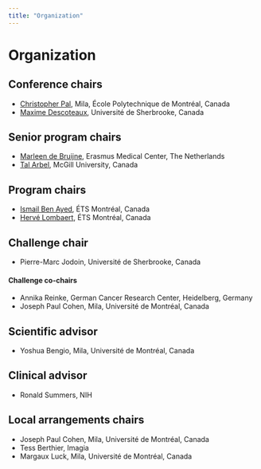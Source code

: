 ```yaml
---
title: "Organization"
---
```


# Organization

## Conference chairs

* [Christopher Pal](http://www.professeurs.polymtl.ca/christopher.pal/), Mila, École Polytechnique de Montréal, Canada
* [Maxime Descoteaux](https://www.usherbrooke.ca/sciences/personnel/informatique/professeurs/professeurs/maxime-descoteaux/), Université de Sherbrooke, Canada


## Senior program chairs

* [Marleen de Bruijne](http://bigr.nl/people/MarleendeBruijne/), Erasmus Medical Center, The Netherlands
* [Tal Arbel](http://www.cim.mcgill.ca/~arbel/), McGill University, Canada

## Program chairs

* [Ismail Ben Ayed](https://profs.etsmtl.ca/ibenayed/), ÉTS Montréal, Canada
* [Hervé Lombaert](https://profs.etsmtl.ca/hlombaert/), ÉTS Montréal, Canada


## Challenge chair

* Pierre-Marc Jodoin, Université de Sherbrooke, Canada

#### Challenge co-chairs

* Annika Reinke, German Cancer Research Center, Heidelberg, Germany
* Joseph Paul Cohen, Mila, Université de Montréal, Canada



## Scientific advisor

* Yoshua Bengio, Mila, Université de Montréal, Canada

## Clinical advisor

* Ronald Summers, NIH


## Local arrangements chairs

* Joseph Paul Cohen, Mila, Université de Montréal, Canada
* Tess Berthier, Imagia
* Margaux Luck, Mila, Université de Montréal, Canada
